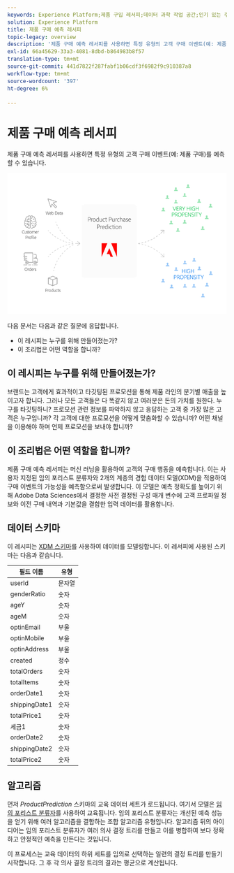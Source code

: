 ```yaml
---
keywords: Experience Platform;제품 구입 레서피;데이터 과학 작업 공간;인기 있는 주제;레서피;사전 작성 레서피;;product purchase recipe;Data Science Workspace;popular topics;recipes;pre build recipe
solution: Experience Platform
title: 제품 구매 예측 레서피
topic-legacy: overview
description: '제품 구매 예측 레서피를 사용하면 특정 유형의 고객 구매 이벤트(예: 제품 구매)를 예측할 수 있습니다.'
exl-id: 66a45629-33a3-4081-8dbd-b864983b8f57
translation-type: tm+mt
source-git-commit: 441d7822f287fabf1b06cdf3f6982f9c910387a8
workflow-type: tm+mt
source-wordcount: '397'
ht-degree: 6%

---
```


# 제품 구매 예측 레서피

제품 구매 예측 레서피를 사용하면 특정 유형의 고객 구매 이벤트(예: 제품 구매)를 예측할 수 있습니다.

![](../images/pre-built-recipes/ppp_bigpicture.png)

다음 문서는 다음과 같은 질문에 응답합니다.
* 이 레시피는 누구를 위해 만들어졌는가?
* 이 조리법은 어떤 역할을 합니까?

## 이 레시피는 누구를 위해 만들어졌는가?

브랜드는 고객에게 효과적이고 타깃팅된 프로모션을 통해 제품 라인의 분기별 매출을 높이고자 합니다. 그러나 모든 고객들은 다 똑같지 않고 여러분은 돈의 가치를 원한다. 누구를 타깃팅하니? 프로모션 관련 정보를 파악하지 않고 응답하는 고객 중 가장 많은 고객은 누구입니까? 각 고객에 대한 프로모션을 어떻게 맞춤화할 수 있습니까? 어떤 채널을 이용해야 하며 언제 프로모션을 보내야 합니까?

## 이 조리법은 어떤 역할을 합니까?

제품 구매 예측 레서피는 머신 러닝을 활용하여 고객의 구매 행동을 예측합니다. 이는 사용자 지정된 임의 포리스트 분류자와 2개의 계층의 경험 데이터 모델(XDM)을 적용하여 구매 이벤트의 가능성을 예측함으로써 발생합니다. 이 모델은 예측 정확도를 높이기 위해 Adobe Data Sciences에서 결정한 사전 결정된 구성 매개 변수에 고객 프로파일 정보와 이전 구매 내역과 기본값을 결합한 입력 데이터를 활용합니다.

## 데이터 스키마

이 레시피는 [XDM 스키마](../../xdm/home.md)를 사용하여 데이터를 모델링합니다. 이 레서피에 사용된 스키마는 다음과 같습니다.

| 필드 이름 | 유형 |
| --- | --- |
| userId | 문자열 |
| genderRatio | 숫자 |
| ageY | 숫자 |
| ageM | 숫자 |
| optinEmail | 부울 |
| optinMobile | 부울 |
| optinAddress | 부울 |
| created | 정수 |
| totalOrders | 숫자 |
| totalItems | 숫자 |
| orderDate1 | 숫자 |
| shippingDate1 | 숫자 |
| totalPrice1 | 숫자 |
| 세금1 | 숫자 |
| orderDate2 | 숫자 |
| shippingDate2 | 숫자 |
| totalPrice2 | 숫자 |


## 알고리즘

먼저 *ProductPrediction* 스키마의 교육 데이터 세트가 로드됩니다. 여기서 모델은 [임의 포리스트 분류자](https://scikit-learn.org/stable/modules/generated/sklearn.ensemble.RandomForestClassifier.html)를 사용하여 교육됩니다. 임의 포리스트 분류자는 개선된 예측 성능을 얻기 위해 여러 알고리즘을 결합하는 조합 알고리즘 유형입니다. 알고리즘 뒤의 아이디어는 임의 포리스트 분류자가 여러 의사 결정 트리를 만들고 이를 병합하여 보다 정확하고 안정적인 예측을 만든다는 것입니다.

이 프로세스는 교육 데이터의 하위 세트를 임의로 선택하는 일련의 결정 트리를 만들기 시작합니다. 그 후 각 의사 결정 트리의 결과는 평균으로 계산됩니다.
